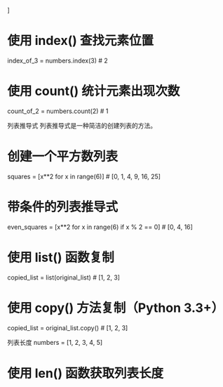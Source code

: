 ]




# 使用 index() 查找元素位置
index_of_3 = numbers.index(3)  # 2

# 使用 count() 统计元素出现次数
count_of_2 = numbers.count(2)  # 1






列表推导式
列表推导式是一种简洁的创建列表的方法。
# 创建一个平方数列表
squares = [x**2 for x in range(6)]  # [0, 1, 4, 9, 16, 25]

# 带条件的列表推导式
even_squares = [x**2 for x in range(6) if x % 2 == 0]  # [0, 4, 16]



# 使用 list() 函数复制
copied_list = list(original_list)  # [1, 2, 3]

# 使用 copy() 方法复制（Python 3.3+）
copied_list = original_list.copy()  # [1, 2, 3]

列表长度
numbers = [1, 2, 3, 4, 5]

# 使用 len() 函数获取列表长度





